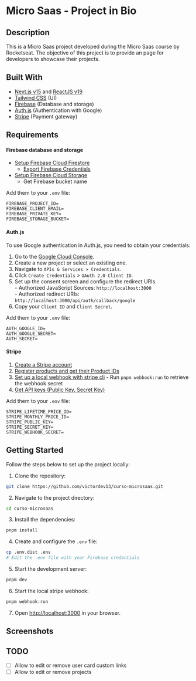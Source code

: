 # Micro Saas - Project in Bio

## Description
This is a Micro Saas project developed during the Micro Saas course by Rocketseat.
The objective of this project is to provide an page for developers to showcase their projects.

## Built With
- [Next.js v15](https://nextjs.org/) and [ReactJS v19](https://react.dev/)
- [Tailwind CSS](https://tailwindcss.com/) (UI)
- [Firebase](https://firebase.google.com/) (Database and storage)
- [Auth.js](https://authjs.dev/) (Authentication with Google)
- [Stripe](https://stripe.com/) (Payment gateway)

## Requirements

#### Firebase database and storage
 - [Setup Firebase Cloud Firestore](https://firebase.google.com/docs/firestore?hl=pt-br)
   - [Export Firebase Credentials](https://firebase.google.com/docs/admin/setup?hl=pt&authuser=0)
 - [Setup Firebase Cloud Storage](https://firebase.google.com/docs/storage?hl=pt-br)
   - Get Firebase bucket name
   
Add them to your `.env` file:  
```env
FIREBASE_PROJECT_ID=
FIREBASE_CLIENT_EMAIL=
FIREBASE_PRIVATE_KEY=
FIREBASE_STORAGE_BUCKET=
```

#### Auth.js

To use Google authentication in Auth.js, you need to obtain your credentials:

  1. Go to the [Google Cloud Console](https://console.cloud.google.com/).
  2. Create a new project or select an existing one.
  3. Navigate to `APIs & Services > Credentials`.
  4. Click `Create Credentials` > `OAuth 2.0 Client ID`.
  5. Set up the consent screen and configure the redirect URIs.  
    - Authorized JavaScript Sources: `http://localhost:3000`  
    - Authorized redirect URIs: `http://localhost:3000/api/auth/callback/google`
  6. Copy your `Client ID` and `Client Secret`.

Add them to your `.env` file:  
```env
AUTH_GOOGLE_ID=
AUTH_GOOGLE_SECRET=
AUTH_SECRET=
```

#### Stripe
  1. [Create a Stripe account](https://dashboard.stripe.com/register)
  2. [Register products and get their Product IDs](https://dashboard.stripe.com/test/products/create)
  3. [Set up a local webhook with stripe cli](https://dashboard.stripe.com/test/webhooks/create?endpoint_location=local)
    - Run `pnpm webhook:run` to retrieve the webhook secret
  4. [Get API keys (Public Key, Secret Key)](https://dashboard.stripe.com/test/apikeys)

Add them to your `.env` file:  
```env
STRIPE_LIFETIME_PRICE_ID=
STRIPE_MONTHLY_PRICE_ID=
STRIPE_PUBLIC_KEY=
STRIPE_SECRET_KEY=
STRIPE_WEBHOOK_SECRET=
```

## Getting Started
Follow the steps below to set up the project locally:

1. Clone the repository:
  ```sh
  git clone https://github.com/victordev13/curso-microsaas.git
  ```
2. Navigate to the project directory:
  ```sh
  cd curso-microsaas
  ```
3. Install the dependencies:
  ```sh
  pnpm install
  ```
4. Create and configure the `.env` file:
  ```sh
  cp .env.dist .env
  # Edit the .env file with your Firebase credentials
  ```
5. Start the development server:
  ```sh
  pnpm dev
  ```
6. Start the local stripe webhook:
  ```sh
  pnpm webhook:run
  ```
7. Open [http://localhost:3000](http://localhost:3000) in your browser.

## Screenshots

## TODO
 - [ ] Allow to edit or remove user card custom links
 - [ ] Allow to edit or remove projects
